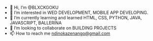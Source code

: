 - 👋 Hi, I’m @BLXCKGOKU
- 👀 I’m interested in WED DEVELOPMENT, MOBILE APP DEVELOPING.
- 🌱 I’m currently learning and learned HTML, CSS, PYTHON, JAVA, JAVASCRIPT, BALLERINA
- 💞️ I’m looking to collaborate on BUILDING PROJECTS
- 📫 How to reach me ndinokazenango@gmail.com

<!---
BLXCKGOKU/BLXCKGOKU is a ✨ special ✨ repository because its `README.md` (this file) appears on your GitHub profile.
You can click the Preview link to take a look at your changes.
--->
